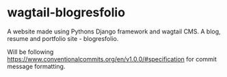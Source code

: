 # wagtail-blogresfolio
A website made using Pythons Django framework and wagtail CMS. A blog, resume and portfolio site - blogresfolio.

Will be following https://www.conventionalcommits.org/en/v1.0.0/#specification for commit message formatting.
